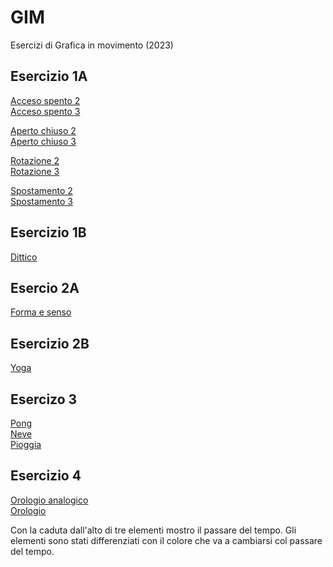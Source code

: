 # GIM
Esercizi di Grafica in movimento (2023)

## Esercizio 1A
[Acceso spento 2](esercizio_1A/acceso_spento_2.html)  
[Acceso spento 3](esercizio_1A/acceso_spento_3.html)  

[Aperto chiuso 2](esercizio_1A/aperto_chiuso_2.html)  
[Aperto chiuso 3](esercizio_1A/aperto_chiuso_3.html)  

[Rotazione 2](esercizio_1A/rotazione_2.html)  
[Rotazione 3](esercizio_1A/rotazione_3.html)  

[Spostamento 2](esercizio_1A/spostamento_2.html)  
[Spostamento 3](esercizio_1A/spostamento_3.html)  

## Esercizio 1B
[Dittico](esercizio_1B/dittico.html)


## Esercio 2A  
[Forma e senso](esercizio_2A/forma_senso.html)  

## Esercizio 2B  
[Yoga](esercizio_2B/yoga.html)

## Esercizo 3
[Pong](esercizio_3/1_pong/pong.html)  
[Neve](esercizio_3/2_neve/neve.html)   
[Pioggia](esercizio_3/3_pioggia/pioggia.html)  

## Esercizio 4  
[Orologio analogico](Esercizio_4/orologio_analogico/orologio_analogico.html)  
[Orologio](Esercizio_4/orologio/orologio.html)

Con la caduta dall'alto di tre elementi mostro il passare del tempo. Gli elementi sono stati differenziati con il colore che va a cambiarsi col passare del tempo. 
